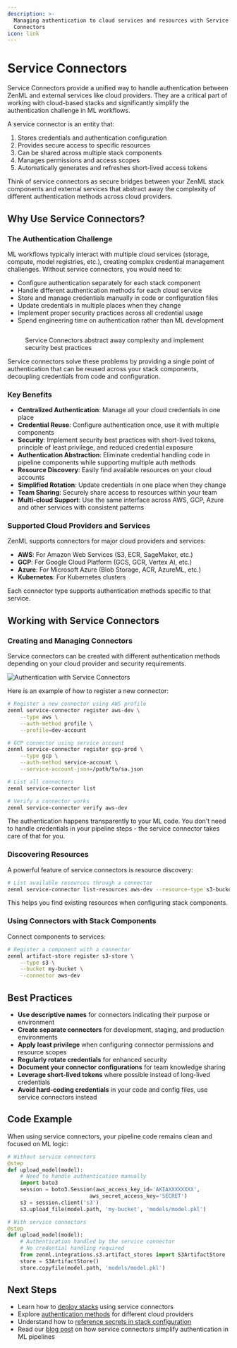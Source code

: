 ```yaml
---
description: >-
  Managing authentication to cloud services and resources with Service
  Connectors
icon: link
---
```


# Service Connectors

Service Connectors provide a unified way to handle authentication between ZenML and external services like cloud providers. They are a critical part of working with cloud-based stacks and significantly simplify the authentication challenge in ML workflows.

A service connector is an entity that:

1. Stores credentials and authentication configuration
2. Provides secure access to specific resources
3. Can be shared across multiple stack components
4. Manages permissions and access scopes
5. Automatically generates and refreshes short-lived access tokens

Think of service connectors as secure bridges between your ZenML stack components and external services that abstract away the complexity of different authentication methods across cloud providers.

## Why Use Service Connectors?

### The Authentication Challenge

ML workflows typically interact with multiple cloud services (storage, compute, model registries, etc.), creating complex credential management challenges. Without service connectors, you would need to:

* Configure authentication separately for each stack component
* Handle different authentication methods for each cloud service
* Store and manage credentials manually in code or configuration files
* Update credentials in multiple places when they change
* Implement proper security practices across all credential usage
* Spend engineering time on authentication rather than ML development

<figure><img src="../../.gitbook/assets/ConnectorsDiagram.png" alt=""><figcaption><p>Service Connectors abstract away complexity and implement security best practices</p></figcaption></figure>

Service connectors solve these problems by providing a single point of authentication that can be reused across your stack components, decoupling credentials from code and configuration.

### Key Benefits

* **Centralized Authentication**: Manage all your cloud credentials in one place
* **Credential Reuse**: Configure authentication once, use it with multiple components
* **Security**: Implement security best practices with short-lived tokens, principle of least privilege, and reduced credential exposure
* **Authentication Abstraction**: Eliminate credential handling code in pipeline components while supporting multiple auth methods
* **Resource Discovery**: Easily find available resources on your cloud accounts
* **Simplified Rotation**: Update credentials in one place when they change
* **Team Sharing**: Securely share access to resources within your team
* **Multi-cloud Support**: Use the same interface across AWS, GCP, Azure and other services with consistent patterns

### Supported Cloud Providers and Services

ZenML supports connectors for major cloud providers and services:

* **AWS**: For Amazon Web Services (S3, ECR, SageMaker, etc.)
* **GCP**: For Google Cloud Platform (GCS, GCR, Vertex AI, etc.)
* **Azure**: For Microsoft Azure (Blob Storage, ACR, AzureML, etc.)
* **Kubernetes**: For Kubernetes clusters

Each connector type supports authentication methods specific to that service.

## Working with Service Connectors

### Creating and Managing Connectors

Service connectors can be created with different authentication methods
depending on your cloud provider and security requirements.

![Authentication with Service Connectors](../../.gitbook/assets/authentication_with_connectors.png)

Here is an example of how to register a new connector:

```bash
# Register a new connector using AWS profile
zenml service-connector register aws-dev \
    --type aws \
    --auth-method profile \
    --profile=dev-account

# GCP connector using service account
zenml service-connector register gcp-prod \
    --type gcp \
    --auth-method service-account \
    --service-account-json=/path/to/sa.json

# List all connectors
zenml service-connector list

# Verify a connector works
zenml service-connector verify aws-dev
```

The authentication happens transparently to your ML code. You don't need to handle credentials in your pipeline steps - the service connector takes care of that for you.

### Discovering Resources

A powerful feature of service connectors is resource discovery:

```bash
# List available resources through a connector
zenml service-connector list-resources aws-dev --resource-type s3-bucket
```

This helps you find existing resources when configuring stack components.

### Using Connectors with Stack Components

Connect components to services:

```bash
# Register a component with a connector
zenml artifact-store register s3-store \
    --type s3 \
    --bucket my-bucket \
    --connector aws-dev
```

## Best Practices

* **Use descriptive names** for connectors indicating their purpose or environment
* **Create separate connectors** for development, staging, and production environments
* **Apply least privilege** when configuring connector permissions and resource scopes
* **Regularly rotate credentials** for enhanced security
* **Document your connector configurations** for team knowledge sharing
* **Leverage short-lived tokens** where possible instead of long-lived credentials
* **Avoid hard-coding credentials** in your code and config files, use service connectors instead

## Code Example

When using service connectors, your pipeline code remains clean and focused on ML logic:

```python
# Without service connectors
@step
def upload_model(model):
    # Need to handle authentication manually
    import boto3
    session = boto3.Session(aws_access_key_id='AKIAXXXXXXXX',
                          aws_secret_access_key='SECRET')
    s3 = session.client('s3')
    s3.upload_file(model.path, 'my-bucket', 'models/model.pkl')

# With service connectors
@step
def upload_model(model):
    # Authentication handled by the service connector
    # No credential handling required
    from zenml.integrations.s3.artifact_stores import S3ArtifactStore
    store = S3ArtifactStore()
    store.copyfile(model.path, 'models/model.pkl')
```

## Next Steps

* Learn how to [deploy stacks](https://docs.zenml.io/stacks/deployment) using service connectors
* Explore [authentication methods](https://docs.zenml.io/how-to/infrastructure-deployment/auth-management/service-connectors-guide) for different cloud providers 
* Understand how to [reference secrets in stack configuration](https://docs.zenml.io/how-to/infrastructure-deployment/stack-deployment/reference-secrets-in-stack-configuration)
* Read our [blog post](https://www.zenml.io/blog/how-to-simplify-authentication-in-machine-learning-pipelines-for-mlops) on how service connectors simplify authentication in ML pipelines
